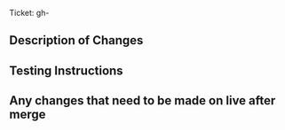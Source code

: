 Ticket: gh-

## Description of Changes

## Testing Instructions

## Any changes that need to be made on live after merge
